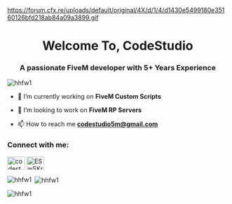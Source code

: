 https://forum.cfx.re/uploads/default/original/4X/d/1/4/d1430e5499180e35160126bfd218ab84a09a3899.gif

<h1 align="center">Welcome To, CodeStudio</h1>
<h3 align="center">A passionate FiveM developer with 5+ Years Experience</h3>

<p align="left"> <img src="https://komarev.com/ghpvc/?username=hhfw1&label=Profile%20views&color=080808&style=flat" alt="hhfw1" /> </p>

- 🔭 I’m currently working on **FiveM Custom Scripts**

- 👯 I’m looking to work on **FiveM RP Servers**

- 📫 How to reach me **codestudio5m@gmail.com**

<h3 align="left">Connect with me:</h3>
<p align="left">
<a href="https://bit.ly/3BMJQlk" target="blank"><img align="center" src="https://raw.githubusercontent.com/rahuldkjain/github-profile-readme-generator/master/src/images/icons/Social/youtube.svg" alt="codestudio147" height="30" width="40" /></a>
<a href="https://discord.gg/ESwSKregtt" target="blank"><img align="center" src="https://raw.githubusercontent.com/rahuldkjain/github-profile-readme-generator/master/src/images/icons/Social/discord.svg" alt="ESwSKregtt" height="30" width="40" /></a>
</p>

<p><img align="left" src="https://github-readme-stats.vercel.app/api/top-langs?username=hhfw1&show_icons=true&locale=en&layout=compact" alt="hhfw1" /></p>

<p>&nbsp;<img align="center" src="https://github-readme-stats.vercel.app/api?username=hhfw1&show_icons=true&locale=en" alt="hhfw1" /></p>

<p><img align="center" src="https://github-readme-streak-stats.herokuapp.com/?user=hhfw1&" alt="hhfw1" /></p>
